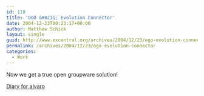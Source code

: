 ```yaml
---
id: 118
title: 'OGO &#8211; Evolution Connector'
date: 2004-12-23T00:23:17+00:00
author: Matthew Schick
layout: single
guid: http://www.excentral.org/archives/2004/12/23/ogo-evolution-connector/
permalink: /archives/2004/12/23/ogo-evolution-connector
categories:
  - Work
---
```

Now we get a true open groupware solution!

<a href="http://www.advogato.org/person/alvaro/diary.html">Diary for alvaro</a>
